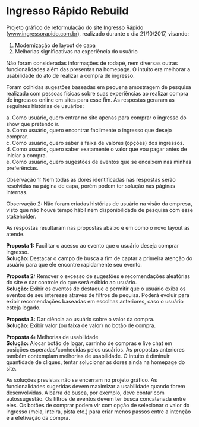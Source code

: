 # Ingresso Rápido Rebuild

Projeto gráfico de reformulação do site Ingresso Rápido (www.ingressorapido.com.br), realizado durante o dia 21/10/2017, visando:

1. Modernização de layout de capa
2. Melhorias significativas na experiência do usuário

Não foram consideradas informações de rodapé, nem diversas outras funcionalidades além das presentas na homepage. O intuito era melhorar a usabilidade do ato de realizar a compra de ingresso.

Foram colhidas sugestões baseadas em pequena amostragem de pesquisa realizada com pessoas físicas sobre suas experiências ao realizar compra de ingressos online em sites para esse fim. As respostas geraram as seguintes histórias de usuários:

a. Como usuário, quero entrar no site apenas para comprar o ingresso do show que pretendo ir.  
b. Como usuário, quero encontrar facilmente o ingresso que desejo comprar.  
c. Como usuário, quero saber a faixa de valores (opções) dos ingressos.  
d. Como usuário, quero saber exatamente o valor que vou pagar antes de iniciar a compra.  
e. Como usuário, quero sugestões de eventos que se encaixem nas minhas preferências.  

Observação 1: Nem todas as dores identificadas nas respostas serão resolvidas na página de capa, porém podem ter solução nas páginas internas.

Observação 2: Não foram criadas histórias de usuário na visão da empresa, visto que não houve tempo hábil nem disponibilidade de pesquisa com esse stakeholder.

As respostas resultaram nas propostas abaixo e em como o novo layout as atende.

**Proposta 1:** Facilitar o acesso ao evento que o usuário deseja comprar ingresso.  
**Solução:** Destacar o campo de busca a fim de captar a primeira atenção do usuário para que ele encontre rapidamente seu evento.

**Proposta 2:** Remover o excesso de sugestões e recomendações aleatórias do site e dar controle do que será exibido ao usuário.  
**Solução:** Exibir os eventos de destaque e permitir que o usuário exiba os eventos de seu interesse através de filtros de pequisa. Poderá evoluir para exibir recomendações baseadas em escolhas anteriores, caso o usuário esteja logado.

**Proposta 3:** Dar ciência ao usuário sobre o valor da compra.  
**Solução:** Exibir valor (ou faixa de valor) no botão de compra.

**Proposta 4:** Melhorias de usabilidade  
**Solução:** Alocar botão de logar, carrinho de compras e live chat em posições esperadas/conhecidas pelos usuários. As propostas anteriores também contemplam melhorias de usabilidade. O intuito é diminuir quantidade de cliques, tentar solucionar as dores ainda na homepage do site.

As soluções previstas não se encerram no projeto gráfico. As funcionalidades sugeridas devem maximizar a usabilidade quando forem desenvolvidas. A barra de busca, por exemplo, deve contar com autossugestão. Os filtros de eventos devem ter busca concatenada entre eles. Os botões de comprar podem vir com opção de selecionar o valor do ingresso (meia, inteira, pista etc.) para criar menos passos entre a intenção e a efetivação da compra.
 
